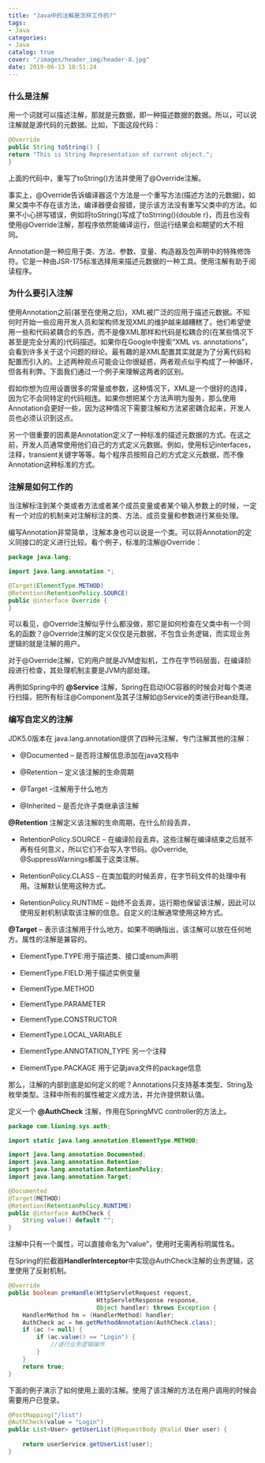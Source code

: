 ```yaml
---
title: "Java中的注解是怎样工作的?"
tags:
- Java
categories:
- Java
catalog: true
cover: "/images/header_img/header-8.jpg"
date: 2019-06-13 10:51:24
---
```




### 什么是注解

用一个词就可以描述注解，那就是元数据，即一种描述数据的数据。所以，可以说注解就是源代码的元数据。比如，下面这段代码：

```java
@Override
public String toString() {
return "This is String Representation of current object.";
}
```

上面的代码中，重写了toString()方法并使用了@Override注解。

事实上，@Override告诉编译器这个方法是一个重写方法(描述方法的元数据)，如果父类中不存在该方法，编译器便会报错，提示该方法没有重写父类中的方法。如果不小心拼写错误，例如将toString()写成了toStrring(){double r}，而且也没有使用@Override注解，那程序依然能编译运行，但运行结果会和期望的大不相同。

Annotation是一种应用于类、方法、参数、变量、构造器及包声明中的特殊修饰符。它是一种由JSR-175标准选择用来描述元数据的一种工具。使用注解有助于阅读程序。

### 为什么要引入注解

使用Annotation之前(甚至在使用之后)，XML被广泛的应用于描述元数据。不知何时开始一些应用开发人员和架构师发现XML的维护越来越糟糕了。他们希望使用一些和代码紧耦合的东西，而不是像XML那样和代码是松耦合的(在某些情况下甚至是完全分离的)代码描述。如果你在Google中搜索“XML vs. annotations”，会看到许多关于这个问题的辩论。最有趣的是XML配置其实就是为了分离代码和配置而引入的。上述两种观点可能会让你很疑惑，两者观点似乎构成了一种循环，但各有利弊。下面我们通过一个例子来理解这两者的区别。

假如你想为应用设置很多的常量或参数，这种情况下，XML是一个很好的选择，因为它不会同特定的代码相连。如果你想把某个方法声明为服务，那么使用Annotation会更好一些，因为这种情况下需要注解和方法紧密耦合起来，开发人员也必须认识到这点。

另一个很重要的因素是Annotation定义了一种标准的描述元数据的方式。在这之前，开发人员通常使用他们自己的方式定义元数据。例如，使用标记interfaces，注释，transient关键字等等。每个程序员按照自己的方式定义元数据，而不像Annotation这种标准的方式。

### 注解是如何工作的

当注解标注到某个类或者方法或者某个成员变量或者某个输入参数上的时候，一定有一个对应的机制来对注解标注的类、方法、成员变量和参数进行某些处理。

编写Annotation非常简单，注解本身也可以说是一个类。可以将Annotation的定义同接口的定义进行比较。看个例子，标准的注解@Override：

```java
package java.lang;

import java.lang.annotation.*;

@Target(ElementType.METHOD)
@Retention(RetentionPolicy.SOURCE)
public @interface Override {
}
```

可以看见，@Override注解似乎什么都没做，那它是如何检查在父类中有一个同名的函数？@Override注解的定义仅仅是元数据，不包含业务逻辑，而实现业务逻辑的就是注解的用户。

对于@Override注解，它的用户就是JVM虚拟机，工作在字节码层面，在编译阶段进行检查，其处理机制主要是JVM内部处理。

再例如Spring中的 **@Service** 注解，Spring在启动IOC容器的时候会对每个类进行扫描，把所有标注@Component及其子注解如@Service的类进行Bean处理。

### 编写自定义的注解

JDK5.0版本在 java.lang.annotation提供了四种元注解，专门注解其他的注解：

- @Documented – 是否将注解信息添加在java文档中

- @Retention – 定义该注解的生命周期

- @Target –注解用于什么地方

- @Inherited – 是否允许子类继承该注解

**@Retention** 注解定义该注解的生命周期，在什么阶段丢弃，

- RetentionPolicy.SOURCE – 在编译阶段丢弃。这些注解在编译结束之后就不再有任何意义，所以它们不会写入字节码。@Override, @SuppressWarnings都属于这类注解。

- RetentionPolicy.CLASS – 在类加载的时候丢弃，在字节码文件的处理中有用。注解默认使用这种方式。

- RetentionPolicy.RUNTIME – 始终不会丢弃，运行期也保留该注解，因此可以使用反射机制读取该注解的信息。自定义的注解通常使用这种方式。

**@Target** – 表示该注解用于什么地方。如果不明确指出，该注解可以放在任何地方。属性的注解是兼容的。

- ElementType.TYPE:用于描述类、接口或enum声明

- ElementType.FIELD:用于描述实例变量

- ElementType.METHOD

- ElementType.PARAMETER

- ElementType.CONSTRUCTOR

- ElementType.LOCAL_VARIABLE

- ElementType.ANNOTATION_TYPE 另一个注释

- ElementType.PACKAGE 用于记录java文件的package信息

那么，注解的内部到底是如何定义的呢？Annotations只支持基本类型、String及枚举类型。注释中所有的属性被定义成方法，并允许提供默认值。

定义一个 **@AuthCheck** 注解，作用在SpringMVC controller的方法上。

```java
package com.liuning.sys.auth;

import static java.lang.annotation.ElementType.METHOD;

import java.lang.annotation.Documented;
import java.lang.annotation.Retention;
import java.lang.annotation.RetentionPolicy;
import java.lang.annotation.Target;

@Documented
@Target(METHOD)
@Retention(RetentionPolicy.RUNTIME)
public @interface AuthCheck {
	String value() default "";
}
```

注解中只有一个属性，可以直接命名为“value”，使用时无需再标明属性名。

在Spring的拦截器**HandlerInterceptor**中实现@AuthCheck注解的业务逻辑，这里使用了反射机制。

```java
@Override
public boolean preHandle(HttpServletRequest request, 
                         HttpServletResponse response, 
                         Object handler) throws Exception {
	HandlerMethod hm = (HandlerMethod) handler;
	AuthCheck ac = hm.getMethodAnnotation(AuthCheck.class);
	if (ac != null) {
		if (ac.value() == "Login") {
			//进行业务逻辑操作
		}
	}
	return true;
}
```

下面的例子演示了如何使用上面的注解。使用了该注解的方法在用户调用的时候会需要用户已登录。

```java
@PostMapping("/list")
@AuthCheck(value = "Login")
public List<User> getUserList(@RequestBody @Valid User user) {
    
    return userService.getUserList(user);
}
```


